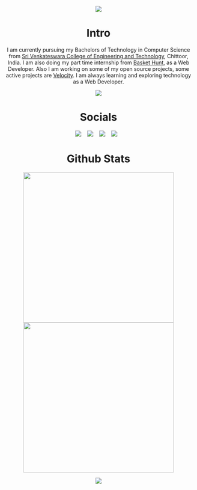 <p align="center">
  <img src="https://user-images.githubusercontent.com/59523682/183292831-d09023be-75ca-4909-9841-3bbff96a9114.png">
</p>

<h1 align="center"> Intro </h1>

<p align="center">
I am currently pursuing my Bachelors of Technology in Computer Science from <a href="svcetedu.org">Sri Venkateswara College of Engineering and Technology</a>, Chittoor, India. I am also doing my part time internship from <a href="https://www.baskethunt.com/">Basket Hunt</a>, as a Web Developer.
Also I am working on some of my open source projects, some active projects are <a href="https://github.com/afrid18/Velocity">Velocity</a>. I am always learning and exploring technology as a Web Developer.

</p>

<p align="center">
<img src="https://visitor-badge.laobi.icu/badge?page_id=afrid18.afrid18">
</p>

<h1 align="center"> Socials </h1>

<p align="center">
<a target="_blank"href="https://github.com/afrid18"><img src="https://img.shields.io/badge/github-%23121011.svg?style=for-the-badge&logo=github&logoColor=white"/></a>&nbsp;&nbsp;&nbsp;
<a target="_blank"href="https://twitter.com/afrid1808"><img src="https://img.shields.io/badge/Twitter-%231DA1F2.svg?style=for-the-badge&logo=Twitter&logoColor=white"/></a>&nbsp;&nbsp;&nbsp;
<a target="_blank"href="https://www.linkedin.com/in/afridhussain/"><img src="https://img.shields.io/badge/linkedin-%230077B5.svg?style=for-the-badge&logo=linkedin&logoColor=white"/></a>&nbsp;&nbsp;&nbsp;
<a target="_blank"href="https://afridhussain.me/"><img src="https://img.shields.io/badge/Portfolio-%23000000.svg?style=for-the-badge&logo=firefox&logoColor=#FF7139"/></a>&nbsp;&nbsp;&nbsp;
</p>


<h1 align="center"> Github Stats </h1>

<p align="center">
<img src="https://github-readme-stats.vercel.app/api?username=afrid18&count_private=true&show_icons=true&theme=dracula" width="400px">
<img src="https://github-readme-streak-stats.herokuapp.com/?user=afrid18" width="400px">
</p>
<p align="center">
<img src="https://github-readme-stats.vercel.app/api/top-langs/?username=afrid18&layout=compact"/>
</p>


